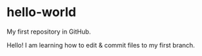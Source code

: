 # hello-world
My first repository in GitHub.

Hello! I am learning how to edit & commit files to my first branch.
